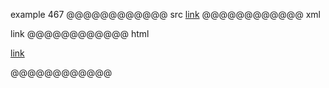 example 467
@@@@@@@@@@@@ src
[link](<foo(and(bar)>)
@@@@@@@@@@@@ xml
<?xml version="1.0" encoding="UTF-8"?>
<!DOCTYPE document SYSTEM "CommonMark.dtd">
<document xmlns="http://commonmark.org/xml/1.0">
  <paragraph>
    <link destination="foo(and(bar)" title="">
      <text>link</text>
    </link>
  </paragraph>
</document>
@@@@@@@@@@@@ html
<p><a href="foo(and(bar)">link</a></p>
@@@@@@@@@@@@
